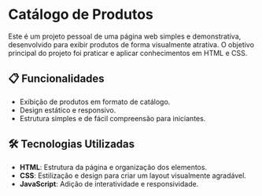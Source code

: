 # Catálogo de Produtos

Este é um projeto pessoal de uma página web simples e demonstrativa, desenvolvido para exibir produtos de forma visualmente atrativa. O objetivo principal do projeto foi praticar e aplicar conhecimentos em HTML e CSS.

## 📋 Funcionalidades

- Exibição de produtos em formato de catálogo.
- Design estático e responsivo.
- Estrutura simples e de fácil compreensão para iniciantes.

## 🛠️ Tecnologias Utilizadas

- **HTML**: Estrutura da página e organização dos elementos.
- **CSS**: Estilização e design para criar um layout visualmente agradável.
- **JavaScript**: Adição de interatividade e responsividade.
